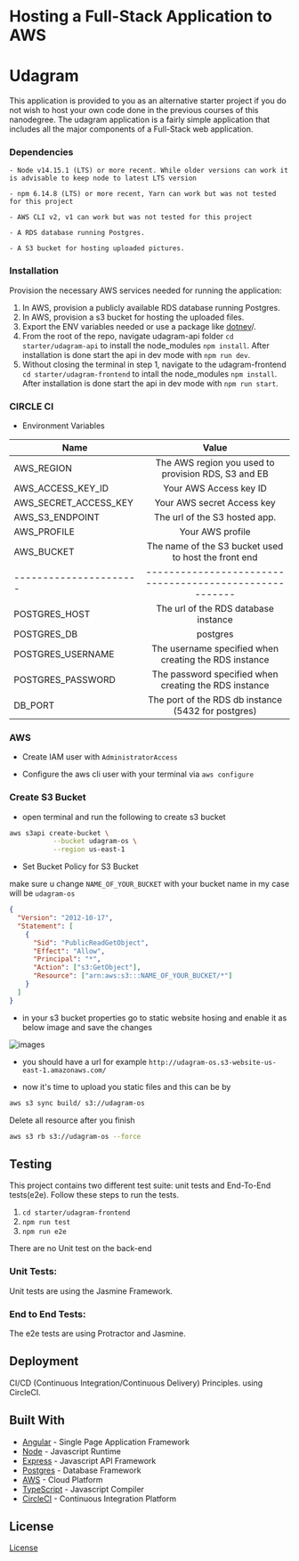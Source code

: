# Hosting a Full-Stack Application to AWS

# Udagram

This application is provided to you as an alternative starter project if you do not wish to host your own code done in the previous courses of this nanodegree. The udagram application is a fairly simple application that includes all the major components of a Full-Stack web application.

### Dependencies

```
- Node v14.15.1 (LTS) or more recent. While older versions can work it is advisable to keep node to latest LTS version

- npm 6.14.8 (LTS) or more recent, Yarn can work but was not tested for this project

- AWS CLI v2, v1 can work but was not tested for this project

- A RDS database running Postgres.

- A S3 bucket for hosting uploaded pictures.

```

### Installation

Provision the necessary AWS services needed for running the application:

1. In AWS, provision a publicly available RDS database running Postgres. <Place holder for link to classroom article>
1. In AWS, provision a s3 bucket for hosting the uploaded files. <Place holder for tlink to classroom article>
1. Export the ENV variables needed or use a package like [dotnev](https://www.npmjs.com/package/dotenv)/.
1. From the root of the repo, navigate udagram-api folder `cd starter/udagram-api` to install the node_modules `npm install`. After installation is done start the api in dev mode with `npm run dev`.
1. Without closing the terminal in step 1, navigate to the udagram-frontend `cd starter/udagram-frontend` to intall the node_modules `npm install`. After installation is done start the api in dev mode with `npm run start`.

### CIRCLE CI

- Environment Variables

| Name                   |                          Value                          |
| ---------------------- | :-----------------------------------------------------: |
| AWS_REGION             |   The AWS region you used to provision RDS, S3 and EB   |
| AWS_ACCESS_KEY_ID      |                 Your AWS Access key ID                  |
| AWS_SECRET_ACCESS_KEY  |               Your AWS secret Access key                |
| AWS_S3_ENDPOINT        |              The url of the S3 hosted app.              |
| AWS_PROFILE            |                    Your AWS profile                     |
| AWS_BUCKET             |  The name of the S3 bucket used to host the front end   |
| ---------------------- | ------------------------------------------------------- |
| POSTGRES_HOST          |          The url of the RDS database instance           |
| POSTGRES_DB            |                        postgres                         |
| POSTGRES_USERNAME      |  The username specified when creating the RDS instance  |
| POSTGRES_PASSWORD      |  The password specified when creating the RDS instance  |
| DB_PORT                |   The port of the RDS db instance (5432 for postgres)   |

### AWS

- Create IAM user with `AdministratorAccess`

- Configure the aws cli user with your terminal via `aws configure`

### Create S3 Bucket

- open terminal and run the following to create s3 bucket

```bash
aws s3api create-bucket \
           --bucket udagram-os \
           --region us-east-1
```

- Set Bucket Policy for S3 Bucket

make sure u change `NAME_OF_YOUR_BUCKET` with your bucket name in my case will be `udagram-os`

```json
{
  "Version": "2012-10-17",
  "Statement": [
    {
      "Sid": "PublicReadGetObject",
      "Effect": "Allow",
      "Principal": "*",
      "Action": ["s3:GetObject"],
      "Resource": ["arn:aws:s3:::NAME_OF_YOUR_BUCKET/*"]
    }
  ]
}
```

- in your s3 bucket properties go to static website hosing and enable it as below image and save the changes

![images](./docs/images/s3-static-web-hosting.png)

- you should have a url for example `http://udagram-os.s3-website-us-east-1.amazonaws.com/`

- now it's time to upload you static files and this can be by

```bash
aws s3 sync build/ s3://udagram-os
```

Delete all resource after you finish

```bash
aws s3 rb s3://udagram-os --force
```

## Testing

This project contains two different test suite: unit tests and End-To-End tests(e2e). Follow these steps to run the tests.

1. `cd starter/udagram-frontend`
1. `npm run test`
1. `npm run e2e`

There are no Unit test on the back-end

### Unit Tests:

Unit tests are using the Jasmine Framework.

### End to End Tests:

The e2e tests are using Protractor and Jasmine.

## Deployment

CI/CD (Continuous Integration/Continuous Delivery) Principles.
using CircleCI.

## Built With

- [Angular](https://angular.io/) - Single Page Application Framework
- [Node](https://nodejs.org) - Javascript Runtime
- [Express](https://expressjs.com/) - Javascript API Framework
- [Postgres](https://www.postgresql.org/) - Database Framework
- [AWS](https://aws.amazon.com/) - Cloud Platform
- [TypeScript](https://www.typescriptlang.org/) - Javascript Compiler
- [CircleCI](https://circleci.com/) - Continuous Integration Platform

## License

[License](LICENSE.txt)
